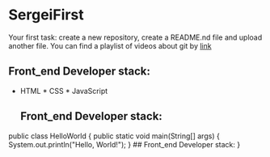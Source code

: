 # SergeiFirst

Your first task: create a new repository, create a README.nd file and upload another file.
You can find a playlist of videos about git by [link](https://www.youtube.com/watch?v=KS80Knz-1Z4)
## Front_end Developer stack:
* HTML
﻿﻿* CSS
﻿﻿* JavaScript
  ## Front_end Developer stack:
public class HelloWorld {
    public static void main(String[] args) {
        System.out.println("Hello, World!");
    }  ## Front_end Developer stack:
}

